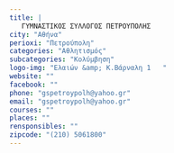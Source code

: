 ```yaml
---
title: |
   ΓΥΜΝΑΣΤΙΚΟΣ ΣΥΛΛΟΓΟΣ ΠΕΤΡΟΥΠΟΛΗΣ
city: "Αθήνα"
perioxi: "Πετρούπολη"
categories: "Αθλητισμός"
subcategories: "Κολύμβηση"
logo-img: "Ελαιών &amp; Κ.Βάρναλη 1   "
website: ""
facebook: ""
phone: "gspetroypolh@yahoo.gr"
email: "gspetroypolh@yahoo.gr"
courses: ""
places: ""
rensponsibles: ""
zipcode: "(210) 5061800"
---
```




